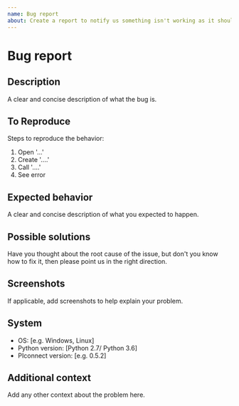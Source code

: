 ```yaml
---
name: Bug report
about: Create a report to notify us something isn't working as it should
---
```


# Bug report

## Description

A clear and concise description of what the bug is.

## To Reproduce

Steps to reproduce the behavior:

1.  Open '...'
2.  Create '....'
3.  Call '....'
4.  See error

## Expected behavior

A clear and concise description of what you expected to happen.

## Possible solutions

Have you thought about the root cause of the issue, but don't you
know how to fix it, then please point us in the right direction.

## Screenshots

If applicable, add screenshots to help explain your problem.

## System

-   OS: \[e.g. Windows, Linux]
-   Python version: \[Python 2.7/ Python 3.6]
-   PIconnect version: \[e.g. 0.5.2]

## Additional context

Add any other context about the problem here.
